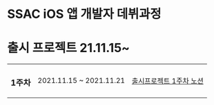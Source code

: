 <h1>SSAC iOS 앱 개발자 데뷔과정</h1>

<h1>출시 프로젝트 21.11.15~</h1>

||||
|:---:|:---:|:--:|
|<h3>1주차</h3>|2021.11.15 ~ 2021.11.21|<a href="https://lumpy-chip-1b8.notion.site/1-11-15-11-21-a2ea6c56927a4d7b9c2c20f4869afee4">출시프로젝트 1주차 노션</a>|



